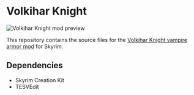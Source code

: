 # Volkihar Knight

![Volkihar Knight mod preview](https://i.imgur.com/FseUuWy.jpg)

This repository contains the source files for the [Volkihar Knight vampire armor mod](https://www.nexusmods.com/skyrimspecialedition/mods/4806/) for Skyrim.

## Dependencies

- Skyrim Creation Kit
- TESVEdit
